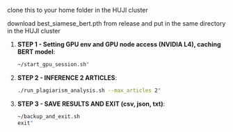 clone this to your home folder in the HUJI cluster

download best_siamese_bert.pth from release and put in the same directory in the HUJI cluster

1. **STEP 1 - Setting GPU env and GPU node access (NVIDIA L4), caching BERT model**:
   ```bash
   ~/start_gpu_session.sh"

1. **STEP 2 - INFERENCE 2 ARTICLES**:
   ```bash
   ./run_plagiarism_analysis.sh --max_articles 2"

1. **STEP 3 - SAVE RESULTS AND EXIT (csv, json, txt)**:
   ```bash
   ~/backup_and_exit.sh
   exit"
